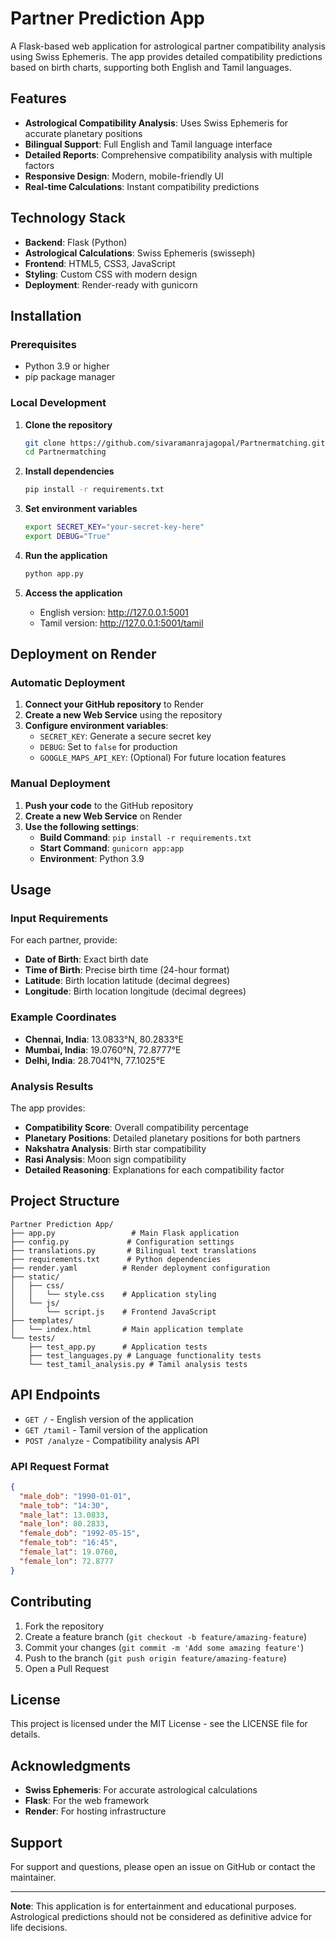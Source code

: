 # Partner Prediction App

A Flask-based web application for astrological partner compatibility analysis using Swiss Ephemeris. The app provides detailed compatibility predictions based on birth charts, supporting both English and Tamil languages.

## Features

- **Astrological Compatibility Analysis**: Uses Swiss Ephemeris for accurate planetary positions
- **Bilingual Support**: Full English and Tamil language interface
- **Detailed Reports**: Comprehensive compatibility analysis with multiple factors
- **Responsive Design**: Modern, mobile-friendly UI
- **Real-time Calculations**: Instant compatibility predictions

## Technology Stack

- **Backend**: Flask (Python)
- **Astrological Calculations**: Swiss Ephemeris (swisseph)
- **Frontend**: HTML5, CSS3, JavaScript
- **Styling**: Custom CSS with modern design
- **Deployment**: Render-ready with gunicorn

## Installation

### Prerequisites

- Python 3.9 or higher
- pip package manager

### Local Development

1. **Clone the repository**
   ```bash
   git clone https://github.com/sivaramanrajagopal/Partnermatching.git
   cd Partnermatching
   ```

2. **Install dependencies**
   ```bash
   pip install -r requirements.txt
   ```

3. **Set environment variables**
   ```bash
   export SECRET_KEY="your-secret-key-here"
   export DEBUG="True"
   ```

4. **Run the application**
   ```bash
   python app.py
   ```

5. **Access the application**
   - English version: http://127.0.0.1:5001
   - Tamil version: http://127.0.0.1:5001/tamil

## Deployment on Render

### Automatic Deployment

1. **Connect your GitHub repository** to Render
2. **Create a new Web Service** using the repository
3. **Configure environment variables**:
   - `SECRET_KEY`: Generate a secure secret key
   - `DEBUG`: Set to `false` for production
   - `GOOGLE_MAPS_API_KEY`: (Optional) For future location features

### Manual Deployment

1. **Push your code** to the GitHub repository
2. **Create a new Web Service** on Render
3. **Use the following settings**:
   - **Build Command**: `pip install -r requirements.txt`
   - **Start Command**: `gunicorn app:app`
   - **Environment**: Python 3.9

## Usage

### Input Requirements

For each partner, provide:
- **Date of Birth**: Exact birth date
- **Time of Birth**: Precise birth time (24-hour format)
- **Latitude**: Birth location latitude (decimal degrees)
- **Longitude**: Birth location longitude (decimal degrees)

### Example Coordinates

- **Chennai, India**: 13.0833°N, 80.2833°E
- **Mumbai, India**: 19.0760°N, 72.8777°E
- **Delhi, India**: 28.7041°N, 77.1025°E

### Analysis Results

The app provides:
- **Compatibility Score**: Overall compatibility percentage
- **Planetary Positions**: Detailed planetary positions for both partners
- **Nakshatra Analysis**: Birth star compatibility
- **Rasi Analysis**: Moon sign compatibility
- **Detailed Reasoning**: Explanations for each compatibility factor

## Project Structure

```
Partner Prediction App/
├── app.py                 # Main Flask application
├── config.py             # Configuration settings
├── translations.py       # Bilingual text translations
├── requirements.txt      # Python dependencies
├── render.yaml          # Render deployment configuration
├── static/
│   ├── css/
│   │   └── style.css    # Application styling
│   └── js/
│       └── script.js    # Frontend JavaScript
├── templates/
│   └── index.html       # Main application template
└── tests/
    ├── test_app.py      # Application tests
    ├── test_languages.py # Language functionality tests
    └── test_tamil_analysis.py # Tamil analysis tests
```

## API Endpoints

- `GET /` - English version of the application
- `GET /tamil` - Tamil version of the application
- `POST /analyze` - Compatibility analysis API

### API Request Format

```json
{
  "male_dob": "1990-01-01",
  "male_tob": "14:30",
  "male_lat": 13.0833,
  "male_lon": 80.2833,
  "female_dob": "1992-05-15",
  "female_tob": "16:45",
  "female_lat": 19.0760,
  "female_lon": 72.8777
}
```

## Contributing

1. Fork the repository
2. Create a feature branch (`git checkout -b feature/amazing-feature`)
3. Commit your changes (`git commit -m 'Add some amazing feature'`)
4. Push to the branch (`git push origin feature/amazing-feature`)
5. Open a Pull Request

## License

This project is licensed under the MIT License - see the LICENSE file for details.

## Acknowledgments

- **Swiss Ephemeris**: For accurate astrological calculations
- **Flask**: For the web framework
- **Render**: For hosting infrastructure

## Support

For support and questions, please open an issue on GitHub or contact the maintainer.

---

**Note**: This application is for entertainment and educational purposes. Astrological predictions should not be considered as definitive advice for life decisions.
